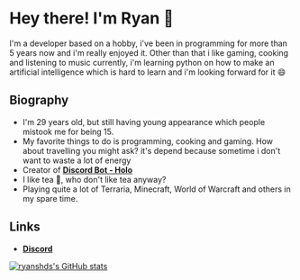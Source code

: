 # Hey there! I'm Ryan 👋

I'm a developer based on a hobby, i've been in programming for more than 5 years now and i'm really enjoyed it. Other than that i like gaming, cooking and listening to music
currently, i'm learning python on how to make an artificial intelligence which is hard to learn and i'm looking forward for it 😄

## Biography
- I'm 29 years old, but still having young appearance which people mistook me for being 15.
- My favorite things to do is programming, cooking and gaming. How about travelling you might ask? it's depend because sometime i don't want to waste a lot of energy
- Creator of **[Discord Bot - Holo](https://top.gg/bot/519521318719324181)**
- I like tea 🍵, who don't like tea anyway?
- Playing quite a lot of Terraria, Minecraft, World of Warcraft and others in my spare time.

## Links
- **[Discord](https://discord.gg/k6MEUfp)**

[![ryanshds's GitHub stats](https://github-readme-stats.vercel.app/api?username=ryanshds&theme=tokyonight&show_icons=true&count_private=true)](https://github.com/ryanshds/github-readme-stats)
